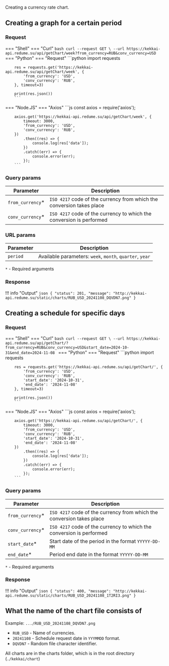 Creating a currency rate chart.

## Creating a graph for a certain period

### Request
=== "Shell"
    === "Curl"
        ```bash
        curl --request GET \
        --url https://kekkai-api.redume.su/api/getChart/week?from_currency=RUB&conv_currency=USD
        ```
=== "Python"
    === "Request"
        ```python
        import requests

        res = requests.get('https://kekkai-api.redume.su/api/getChart/week', {
            'from_currency': 'USD',
            'conv_currency': 'RUB',
        }, timeout=3)

        print(res.json())
        ```

=== "Node.JS"
    === "Axios"
        ```js
        const axios = require('axios');

        axios.get('https://kekkai-api.redume.su/api/getChart/week', {
            timeout: 3000,
            'from_currency': 'USD',
            'conv_currency': 'RUB',  
        })
            .then((res) => {
                console.log(res['data']);
            })
            .catch((err) => {
                console.error(err);
            });
        ```

### Query params
| Parameter      | Description                                                             |
|----------------|-------------------------------------------------------------------------|
| `from_currency`* | `ISO 4217` code of the currency from which the conversion takes place |
| `conv_currency`* | `ISO 4217` code of the currency to which the conversion is performed  |

### URL params
| Parameter     | Description                                                             |
|---------------|-------------------------------------------------------------------------|
| `period`      | Available parameters: `week`, `month`, `quarter`, `year`                |

`*` - Required arguments

### Response
!!! info "Output"
    ```json
    {
        "status": 201,
        "message": "http://kekkai-api.redume.su/static/charts/RUB_USD_20241108_DQVDN7.png"
    }
    ```


## Creating a schedule for specific days

### Request
=== "Shell"
    === "Curl"
        ```bash
        curl --request GET \
        --url https://kekkai-api.redume.su/api/getChart/?from_currency=RUB&conv_currency=USD&start_date=2024-10-31&end_date=2024-11-08
        ```
=== "Python"
    === "Request"
        ```python
        import requests

        res = requests.get('https://kekkai-api.redume.su/api/getChart/', {
            'from_currency': 'USD',
            'conv_currency': 'RUB',
            'start_date': '2024-10-31',
            'end_date': '2024-11-08'
        }, timeout=3)

        print(res.json())
        ```

=== "Node.JS"
    === "Axios"
        ```js
        const axios = require('axios');

        axios.get('https://kekkai-api.redume.su/api/getChart/', {
            timeout: 3000,
            'from_currency': 'USD',
            'conv_currency': 'RUB',  
            'start_date': '2024-10-31',
            'end_date': '2024-11-08'
        })
            .then((res) => {
                console.log(res['data']);
            })
            .catch((err) => {
                console.error(err);
            });
        ```

### Query params
| Parameter      | Description                                                             |
|----------------|-------------------------------------------------------------------------|
| `from_currency`* | `ISO 4217` code of the currency from which the conversion takes place |
| `conv_currency`* | `ISO 4217` code of the currency to which the conversion is performed  |
| `start_date`*    | Start date of the period in the format `YYYYY-DD-MM`                  |
| `end_date`*      | Period end date in the format `YYYYY-DD-MM`                           |

`*` - Required arguments

### Response
!!! info "Output"
    ```json
    {
        "status": 400,
        "message": "http://kekkai-api.redume.su/static/charts/RUB_USD_20241108_1T2RI3.png"
    }
    ```

## What the name of the chart file consists of
Example: ``.../RUB_USD_20241108_DQVDN7.png``

- `RUB_USD` - Name of currencies.
- `20241108` - Schedule request date in `YYYMMDD` format.
- `DQVDN7` - Random file character identifier.

All charts are in the charts folder, which is in the root directory (`./kekkai/chart`)